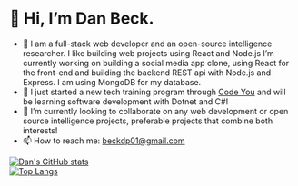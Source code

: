 # 👋 Hi, I’m Dan Beck. 
- 👀 I am a full-stack web developer and an open-source intelligence researcher. I like building web projects using React and Node.js I’m currently working on building a social media app clone, using React for the front-end and building the backend REST api with Node.js and Express. I am using MongoDB for my database.
- 🌱 I just started a new tech training program through [Code You](https://code-you.org/) and will be learning software development with Dotnet and C#!
- 💞️ I’m currently looking to collaborate on any web development or open source intelligence projects, preferable projects that combine both interests!
- 📫 How to reach me: beckdp01@gmail.com

[![Dan's GitHub stats](https://github-readme-stats.vercel.app/api?username=dp-beck)](https://github.com/anuraghazra/github-readme-stats) <br>
[![Top Langs](https://github-readme-stats.vercel.app/api/top-langs/?username=dp-beck)](https://github.com/anuraghazra/github-readme-stats)

<!---
dp-beck/dp-beck is a ✨ special ✨ repository because its `README.md` (this file) appears on your GitHub profile.
You can click the Preview link to take a look at your changes.
--->
